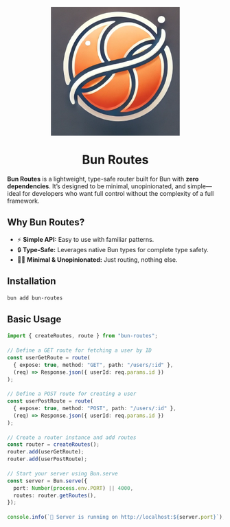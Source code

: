 <p align="center">
    <img src="logo.webp" width="300px" align="center" alt="Bun Routes logo" />
    <h1 align="center">Bun Routes</h1>
</p>

**Bun Routes** is a lightweight, type-safe router built for Bun with **zero dependencies**. It’s designed to be minimal, unopinionated, and simple—ideal for developers who want full control without the complexity of a full framework.

## Why Bun Routes?
- ⚡ **Simple API:** Easy to use with familiar patterns.
- 🔒 **Type-Safe:** Leverages native Bun types for complete type safety.
- 🧘‍♂️ **Minimal & Unopinionated:** Just routing, nothing else.

## Installation
```bash
bun add bun-routes
```

## Basic Usage

```typescript
import { createRoutes, route } from "bun-routes";

// Define a GET route for fetching a user by ID
const userGetRoute = route(
  { expose: true, method: "GET", path: "/users/:id" },
  (req) => Response.json({ userId: req.params.id })
);

// Define a POST route for creating a user
const userPostRoute = route(
  { expose: true, method: "POST", path: "/users/:id" },
  (req) => Response.json({ userId: req.params.id })
);

// Create a router instance and add routes
const router = createRoutes();
router.add(userGetRoute);
router.add(userPostRoute);

// Start your server using Bun.serve
const server = Bun.serve({
  port: Number(process.env.PORT) || 4000,
  routes: router.getRoutes(),
});

console.info(`🚀 Server is running on http://localhost:${server.port}`);
```
